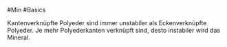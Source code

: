#Min #Basics 

Kantenverknüpfte Polyeder sind immer unstabiler als Eckenverknüpfte Polyeder. Je mehr Polyederkanten verknüpft sind, desto instabiler wird das Mineral.